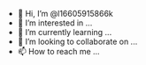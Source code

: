 - 👋 Hi, I’m @l16605915866k
- 👀 I’m interested in ...
- 🌱 I’m currently learning ...
- 💞️ I’m looking to collaborate on ...
- 📫 How to reach me ...

<!---
l16605915866k/l16605915866k is a ✨ special ✨ repository because its `README.md` (this file) appears on your GitHub profile.
You can click the Preview link to take a look at your changes.
--->
